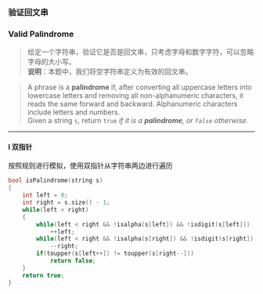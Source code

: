 ### 验证回文串
### Valid Palindrome

> 给定一个字符串，验证它是否是回文串，只考虑字母和数字字符，可以忽略字母的大小写。  
> **说明**：本题中，我们将空字符串定义为有效的回文串。  

> A phrase is a **palindrome** if, after converting all uppercase letters into lowercase letters and removing all non-alphanumeric characters, it reads the same forward and backward. Alphanumeric characters include letters and numbers.  
> Given a string `s`, return `true` *if it is a **palindrome**, or `false` otherwise*.  

----------

#### I 双指针

按照规则进行模拟，使用双指针从字符串两边进行遍历  

```cpp
bool isPalindrome(string s) 
{
    int left = 0;
    int right = s.size() - 1;
    while(left < right)
    {
        while(left < right && !isalpha(s[left]) && !isdigit(s[left]))
            ++left;
        while(left < right && !isalpha(s[right]) && !isdigit(s[right]))
            --right;
        if(toupper(s[left++]) != toupper(s[right--]))
            return false;
    }
    return true;
}
```
